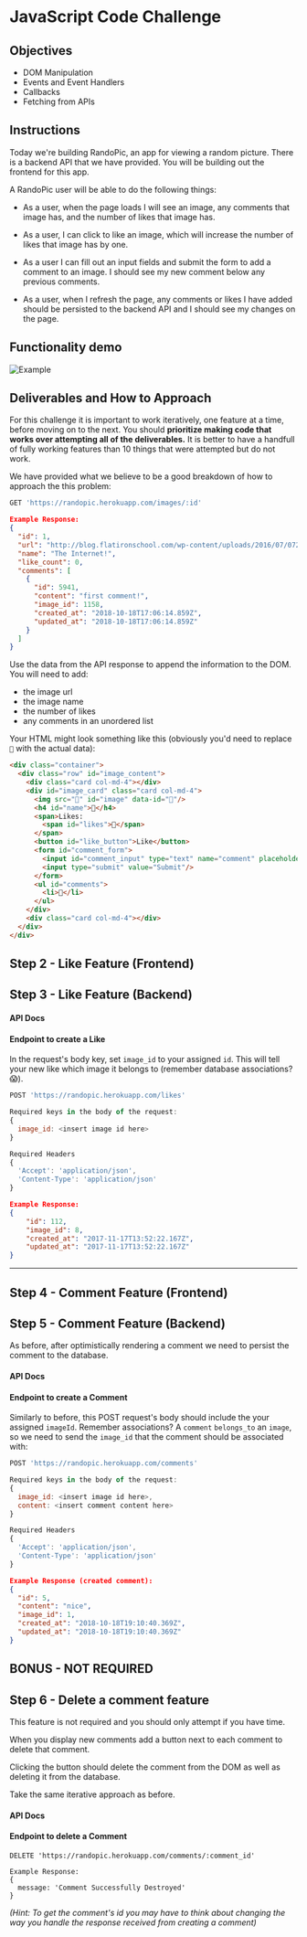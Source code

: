 # JavaScript Code Challenge

## Objectives

- DOM Manipulation
- Events and Event Handlers
- Callbacks
- Fetching from APIs

## Instructions

Today we're building RandoPic, an app for viewing a random picture. There is a backend API that we have provided. You will be building out the frontend for this app.

A RandoPic user will be able to do the following things:

- As a user, when the page loads I will see an image, any comments that image has, and the number of likes that image has.

- As a user, I can click to like an image, which will increase the number of likes that image has by one.

- As a user I can fill out an input fields and submit the form to add a comment to an image. I should see my new comment below any previous comments.

- As a user, when I refresh the page, any comments or likes I have added should be persisted to the backend API and I should see my changes on the page.

## Functionality demo

![Example](./animated_challenge_example.gif "Example Functionality")

## Deliverables and How to Approach

For this challenge it is important to work iteratively, one feature at a time, before moving on to the next. You should **prioritize making code that works over attempting all of the deliverables.** It is better to have a handfull of fully working features than 10 things that were attempted but do not work.

We have provided what we believe to be a good breakdown of how to approach the this problem:

<!-- ## Step 1 - Get the Image Data

When the page loads you will need to make a request to the API to get the data about your picture. The API follows RESTful conventions. -->

<!-- #### API Docs

#### Endpoint to show an individual Image

Visit 'https://randopic.herokuapp.com/'. The application will assign you your very own `image_id`.  **THIS IS YOUR ASSIGNED IMAGE. This prevents your classmates from editing your images and vice versa**.

**Before you start anything else, locate the variable `imageId` in the `src/index.js`. Replace the value of the variable with your image id, and use it as the `/:id` parameter in your initial GET request.** This will be the image you'll be working with for this code challenge. -->

```js
GET 'https://randopic.herokuapp.com/images/:id'
```

```json
Example Response:
{
  "id": 1,
  "url": "http://blog.flatironschool.com/wp-content/uploads/2016/07/072716-js-saved-web-4-352x200.jpg",
  "name": "The Internet!",
  "like_count": 0,
  "comments": [
    {
      "id": 5941,
      "content": "first comment!",
      "image_id": 1158,
      "created_at": "2018-10-18T17:06:14.859Z",
      "updated_at": "2018-10-18T17:06:14.859Z"
    }
  ]
}
```

Use the data from the API response to append the information to the DOM. You will need to add:

- the image url
- the image name
- the number of likes
- any comments in an unordered list

Your HTML might look something like this (obviously you'd need to replace `🤔` with the actual data):

```html
<div class="container">
  <div class="row" id="image_content">
    <div class="card col-md-4"></div>
    <div id="image_card" class="card col-md-4">
      <img src="🤔" id="image" data-id="🤔"/>
      <h4 id="name">🤔</h4>
      <span>Likes:
        <span id="likes">🤔</span>
      </span>
      <button id="like_button">Like</button>
      <form id="comment_form">
        <input id="comment_input" type="text" name="comment" placeholder="Add Comment"/>
        <input type="submit" value="Submit"/>
      </form>
      <ul id="comments">
        <li>🤔</li>
      </ul>
    </div>
    <div class="card col-md-4"></div>
  </div>
</div>
```

<!-- (If you cannot get your fetch request to work correctly you can always use the example response above to append content to the DOM and work with for the subsequent steps) -->

## Step 2 - Like Feature (Frontend)

<!-- The next feature to approach is the functionality to add likes to a picture. First get this working in the browser only without worrying about persistence.

Clicking the 'Like' button should increase the number of likes by one.

A user can like the same picture multiple times.

--- -->

## Step 3 - Like Feature (Backend)

<!-- This app will use what is called _optimistic rendering_. This means the DOM will be updated before the changes are added to the database. When a user clicks the 'Like' button we will immediately update the DOM. Next your job is to make a POST request to persist the new Like in the backend database. -->

#### API Docs

#### Endpoint to create a Like

In the request's body key, set `image_id` to your assigned `id`. This will tell your new like which image it belongs to (remember database associations?😱).

```js
POST 'https://randopic.herokuapp.com/likes'

Required keys in the body of the request:
{
  image_id: <insert image id here>
}

Required Headers
{
  'Accept': 'application/json',
  'Content-Type': 'application/json'
}
```

```json
Example Response:
{
    "id": 112,
    "image_id": 8,
    "created_at": "2017-11-17T13:52:22.167Z",
    "updated_at": "2017-11-17T13:52:22.167Z"
}
```

<!-- Since we are using optimistic rendering, you shouldn't have to do anything with the response.

To test your code you should be able to refresh the page and see the number of likes be the increased number. -->

---

## Step 4 - Comment Feature (Frontend)

<!-- The next feature to approach is the functionality to add comments to a picture. First get this working in the browser only without worrying about persistence.

Filling out the input and clicking 'Submit' should append your new comment as an `<li>` to the comments unordered list element. You should also clear out the comment input, so it's an empty field for the next comment to be added. -->

## Step 5 - Comment Feature (Backend)

As before, after optimistically rendering a comment we need to persist the comment to the database.

#### API Docs

#### Endpoint to create a Comment

Similarly to before, this POST request's body should include the your assigned `imageId`. Remember associations? A `comment` `belongs_to` an `image`, so we need to send the `image_id` that the comment should be associated with:

```js
POST 'https://randopic.herokuapp.com/comments'

Required keys in the body of the request:
{
  image_id: <insert image id here>,
  content: <insert comment content here>
}

Required Headers
{
  'Accept': 'application/json',
  'Content-Type': 'application/json'
}
```


```json
Example Response (created comment):
{
  "id": 5,
  "content": "nice",
  "image_id": 1,
  "created_at": "2018-10-18T19:10:40.369Z",
  "updated_at": "2018-10-18T19:10:40.369Z"
}
```

<!-- Since we are using optimistic rendering, you shouldn't have to do anything with the response.

To test your code you should be able to refresh the page and see any comments you added. -->

## BONUS - NOT REQUIRED

## Step 6 - Delete a comment feature

This feature is not required and you should only attempt if you have time.

When you display new comments add a button next to each comment to delete that comment.

Clicking the button should delete the comment from the DOM as well as deleting it from the database.

Take the same iterative approach as before.

#### API Docs

#### Endpoint to delete a Comment

```
DELETE 'https://randopic.herokuapp.com/comments/:comment_id'

Example Response:
{
  message: 'Comment Successfully Destroyed'
}
```

_(Hint: To get the comment's id you may have to think about changing the way you handle the response received from creating a comment)_
